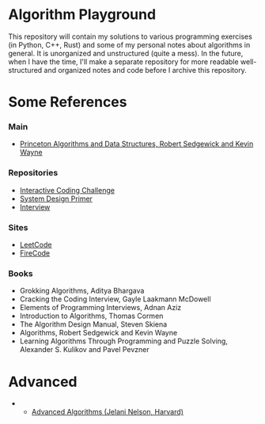 # Algorithm Playground

This repository will contain my solutions to various programming exercises (in Python, C++, Rust) and some of my personal notes about algorithms in general. It is unorganized and unstructured (quite a mess). In the future, when I have the time, I'll make a separate repository for more readable well-structured and organized notes and code before I archive this repository.

# Some References

### Main
- [Princeton Algorithms and Data Structures, Robert Sedgewick and Kevin Wayne](https://algs4.cs.princeton.edu/home/)

### Repositories
- [Interactive Coding Challenge](https://github.com/donnemartin/interactive-coding-challenges)
- [System Design Primer](https://github.com/donnemartin/system-design-primer)
- [Interview](https://github.com/andreis/interview)

### Sites
- [LeetCode](https://leetcode.com/)
- [FireCode](https://www.firecode.io/) 

### Books
- Grokking Algorithms, Aditya Bhargava
- Cracking the Coding Interview, Gayle Laakmann McDowell
- Elements of Programming Interviews, Adnan Aziz
- Introduction to Algorithms, Thomas Cormen
- The Algorithm Design Manual, Steven Skiena 
- Algorithms, Robert Sedgewick and Kevin Wayne
- Learning Algorithms Through Programming and Puzzle Solving, Alexander S. Kulikov and Pavel Pevzner

# Advanced
- - [Advanced Algorithms (Jelani Nelson, Harvard)](http://people.seas.harvard.edu/~minilek/cs224/fall14/lec.html)
